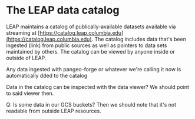 # The LEAP data catalog 

LEAP maintains a catalog of publically-available datasets available via streaming at 
[https://catalog.leap.columbia.edu](https://catalog.leap.columbia.edu). 
The catalog includes data that's been ingested (link) from public sources as well as pointers to 
data sets maintained by others. The catalog can be viewed by anyone inside or outside of LEAP. 

Any data ingested with pangeo-forge or whatever we're calling it now is automatically dded to the catalog

Data in the catalog can be inspected with the data viewer? We should point to said viewer then. 

Q: Is some data in our GCS buckets? Then we should note that it's not readable from outside LEAP resources. 



